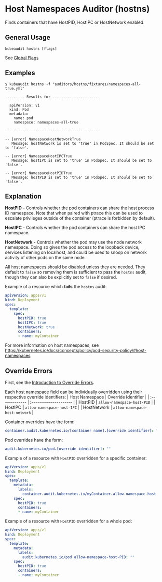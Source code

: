 # Host Namespaces Auditor (hostns)

Finds containers that have HostPID, HostIPC or HostNetwork enabled.

## General Usage

```
kubeaudit hostns [flags]
```

See [Global Flags](/README.md#global-flags)

## Examples

```
$ kubeaudit hostns -f "auditors/hostns/fixtures/namespaces-all-true.yml"

--------- Results for ---------------------

  apiVersion: v1
  kind: Pod
  metadata:
    name: pod
    namespace: namespaces-all-true

--------------------------------------------

-- [error] NamespaceHostNetworkTrue
   Message: hostNetwork is set to 'true' in PodSpec. It should be set to 'false'.

-- [error] NamespaceHostIPCTrue
   Message: hostIPC is set to 'true' in PodSpec. It should be set to 'false'.

-- [error] NamespaceHostPIDTrue
   Message: hostPID is set to 'true' in PodSpec. It should be set to 'false'.
```

## Explanation

**HostPID** - Controls whether the pod containers can share the host process ID namespace. Note that when paired with ptrace this can be used to escalate privileges outside of the container (ptrace is forbidden by default).

**HostIPC** - Controls whether the pod containers can share the host IPC namespace.

**HostNetwork** - Controls whether the pod may use the node network namespace. Doing so gives the pod access to the loopback device, services listening on localhost, and could be used to snoop on network activity of other pods on the same node.

All host namespaces should be disabled unless they are needed. They default to `false` so removing them is sufficient to pass the `hostns` audit, though they can also be explicitly set to `false` if desired.

Example of a resource which **fails** the `hostns` audit:
```yaml
apiVersion: apps/v1
kind: Deployment
spec:
  template:
    spec:
      hostPID: true
      hostIPC: true
      hostNetwork: true
      containers:
      - name: myContainer
```

For more information on host namespaces, see https://kubernetes.io/docs/concepts/policy/pod-security-policy/#host-namespaces

## Override Errors

First, see the [Introduction to Override Errors](/README.md#override-errors).

Each host namespace field can be individually overridden using their respective override identifiers:
| Host Namespace | Override Identifier |
| :------------- | :--------------------- |
| HostPID | `allow-namespace-host-PID` |
| HostIPC | `allow-namespace-host-IPC` |
| HostNetwork | `allow-namespace-host-network` |

Container overrides have the form:
```yaml
container.audit.kubernetes.io/[container name].[override identifier]: ""
```

Pod overrides have the form:
```yaml
audit.kubernetes.io/pod.[override identifier]: ""
```

Example of a resource with `HostPID` overridden for a specific container:
```yaml
apiVersion: apps/v1
kind: Deployment
spec:
  template:
    metadata:
      labels:
        container.audit.kubernetes.io/myContainer.allow-namespace-host-PID: ""
    spec:
      hostPID: true
      containers:
      - name: myContainer
```

Example of a resource with `HostPID` overridden for a whole pod:
```yaml
apiVersion: apps/v1
kind: Deployment
spec:
  template:
    metadata:
      labels:
        audit.kubernetes.io/pod.allow-namespace-host-PID: ""
    spec:
      hostPID: true
      containers:
      - name: myContainer
```
